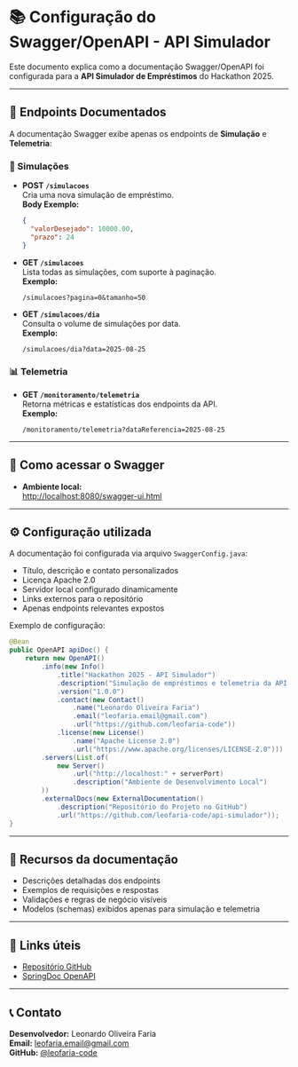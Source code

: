 # 📚 Configuração do Swagger/OpenAPI - API Simulador

Este documento explica como a documentação Swagger/OpenAPI foi configurada para a **API Simulador de Empréstimos** do Hackathon 2025.

---

## 🎯 Endpoints Documentados

A documentação Swagger exibe apenas os endpoints de **Simulação** e **Telemetria**:

### 🏦 Simulações

- **POST `/simulacoes`**  
  Cria uma nova simulação de empréstimo.  
  **Body Exemplo:**  
  ```json
  {
    "valorDesejado": 10000.00,
    "prazo": 24
  }
  ```

- **GET `/simulacoes`**  
  Lista todas as simulações, com suporte à paginação.  
  **Exemplo:**  
  ```
  /simulacoes?pagina=0&tamanho=50
  ```

- **GET `/simulacoes/dia`**  
  Consulta o volume de simulações por data.  
  **Exemplo:**  
  ```
  /simulacoes/dia?data=2025-08-25
  ```

### 📊 Telemetria

- **GET `/monitoramento/telemetria`**  
  Retorna métricas e estatísticas dos endpoints da API.  
  **Exemplo:**  
  ```
  /monitoramento/telemetria?dataReferencia=2025-08-25
  ```

---

## 📝 Como acessar o Swagger

- **Ambiente local:**  
  [http://localhost:8080/swagger-ui.html](http://localhost:8080/swagger-ui.html)

---

## ⚙️ Configuração utilizada

A documentação foi configurada via arquivo `SwaggerConfig.java`:

- Título, descrição e contato personalizados
- Licença Apache 2.0
- Servidor local configurado dinamicamente
- Links externos para o repositório
- Apenas endpoints relevantes expostos

Exemplo de configuração:

```java
@Bean
public OpenAPI apiDoc() {
    return new OpenAPI()
        .info(new Info()
            .title("Hackathon 2025 - API Simulador")
            .description("Simulação de empréstimos e telemetria da API.")
            .version("1.0.0")
            .contact(new Contact()
                .name("Leonardo Oliveira Faria")
                .email("leofaria.email@gmail.com")
                .url("https://github.com/leofaria-code"))
            .license(new License()
                .name("Apache License 2.0")
                .url("https://www.apache.org/licenses/LICENSE-2.0")))
        .servers(List.of(
            new Server()
                .url("http://localhost:" + serverPort)
                .description("Ambiente de Desenvolvimento Local")
        ))
        .externalDocs(new ExternalDocumentation()
            .description("Repositório do Projeto no GitHub")
            .url("https://github.com/leofaria-code/api-simulador"));
}
```

---

## 📖 Recursos da documentação

- Descrições detalhadas dos endpoints
- Exemplos de requisições e respostas
- Validações e regras de negócio visíveis
- Modelos (schemas) exibidos apenas para simulação e telemetria

---

## 🔗 Links úteis

- [Repositório GitHub](https://github.com/leofaria-code/api-simulador)
- [SpringDoc OpenAPI](https://springdoc.org/)

---

## 📞 Contato

**Desenvolvedor:** Leonardo Oliveira Faria  
**Email:** leofaria.email@gmail.com  
**GitHub:** [@leofaria-code](https://github.com/leofaria-code)

